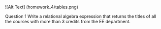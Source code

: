 ![Alt Text] (homework_4/tables.png)

Question 1 
Write a relational algebra expression that returns the titles of all the courses with more than 3 credits from the EE department. 